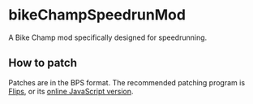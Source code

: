 # bikeChampSpeedrunMod
A Bike Champ mod specifically designed for speedrunning.  
## How to patch
Patches are in the BPS format. The recommended patching program is [Flips](https://www.smwcentral.net/?p=section&a=details&id=11474), or its [online JavaScript version](https://media.smwcentral.net/Alcaro/bps/).

